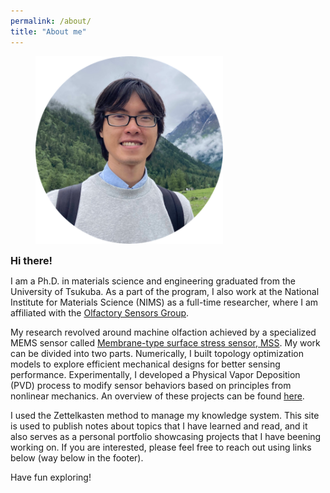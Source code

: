 ```yaml
---
permalink: /about/
title: "About me"
---
```


<figure style="width: 300px" class="align-center">
  <img src="/assets/images/bio-photo-1.png" alt="Me.">
</figure>

<strong style="font-size: 1.15em;">Hi there!</strong>

I am a Ph.D. in materials science and engineering graduated from the University of Tsukuba. As a part of the program, I also work at the National Institute for Materials Science (NIMS) as a full-time researcher, where I am affiliated with the [Olfactory Sensors Group](http://y-genki.net/).

My research revolved around machine olfaction achieved by a specialized MEMS sensor called [Membrane-type surface stress sensor, MSS](https://mss-sensor.com/). My work can be divided into two parts. Numerically, I built topology optimization models to explore efficient mechanical designs for better sensing performance. Experimentally, I developed a Physical Vapor Deposition (PVD) process to modify sensor behaviors based on principles from nonlinear mechanics. An overview of these projects can be found [here](https://chaozhuang22.github.io/featured/).

I used the Zettelkasten method to manage my knowledge system. This site is used to publish notes about topics that I have learned and read, and it also serves as a personal portfolio showcasing projects that I have beening working on. If you are interested, please feel free to reach out using links below (way below in the footer).

Have fun exploring!
